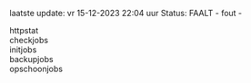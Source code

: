 laatste update: 
vr 15-12-2023 22:04   uur 
Status: FAALT - fout - 
<div class="service G">httpstat</div><div class="service G">checkjobs</div><div class="service R">initjobs</div><div class="service G">backupjobs</div><div class="service R">opschoonjobs</div>